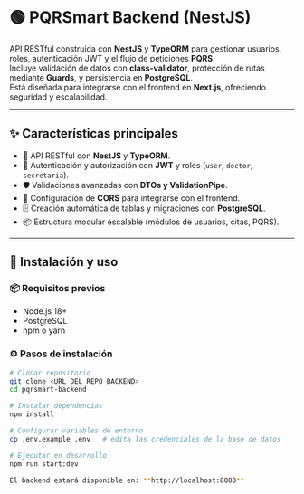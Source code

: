 # 🟢 PQRSmart Backend (NestJS)

API RESTful construida con **NestJS** y **TypeORM** para gestionar usuarios, roles, autenticación JWT y el flujo de peticiones **PQRS**.  
Incluye validación de datos con **class-validator**, protección de rutas mediante **Guards**, y persistencia en **PostgreSQL**.  
Está diseñada para integrarse con el frontend en **Next.js**, ofreciendo seguridad y escalabilidad.

---

## ✨ Características principales
- 🚀 API RESTful con **NestJS** y **TypeORM**.  
- 🔑 Autenticación y autorización con **JWT** y roles (`user`, `doctor`, `secretaria`).  
- 🛡️ Validaciones avanzadas con **DTOs y ValidationPipe**.  
- 🔗 Configuración de **CORS** para integrarse con el frontend.  
- 🗄️ Creación automática de tablas y migraciones con **PostgreSQL**.  
- 📦 Estructura modular escalable (módulos de usuarios, citas, PQRS).

---

## 🚀 Instalación y uso

### 📦 Requisitos previos
- Node.js 18+
- PostgreSQL
- npm o yarn

### ⚙️ Pasos de instalación
```bash
# Clonar repositorio
git clone <URL_DEL_REPO_BACKEND>
cd pqrsmart-backend

# Instalar dependencias
npm install

# Configurar variables de entorno
cp .env.example .env   # edita las credenciales de la base de datos

# Ejecutar en desarrollo
npm run start:dev

El backend estará disponible en: **http://localhost:8080**
